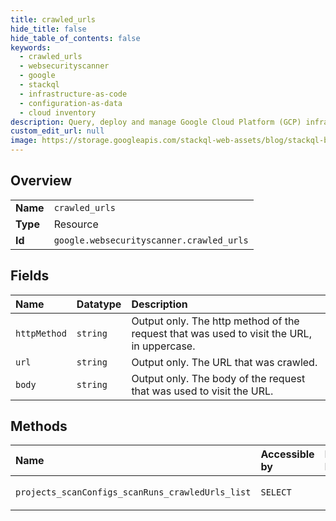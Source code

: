 ```yaml
---
title: crawled_urls
hide_title: false
hide_table_of_contents: false
keywords:
  - crawled_urls
  - websecurityscanner
  - google    
  - stackql
  - infrastructure-as-code
  - configuration-as-data
  - cloud inventory
description: Query, deploy and manage Google Cloud Platform (GCP) infrastructure and resources using SQL
custom_edit_url: null
image: https://storage.googleapis.com/stackql-web-assets/blog/stackql-blog-post-featured-image.png
---
```

  
    

## Overview
<table><tbody>
<tr><td><b>Name</b></td><td><code>crawled_urls</code></td></tr>
<tr><td><b>Type</b></td><td>Resource</td></tr>
<tr><td><b>Id</b></td><td><code>google.websecurityscanner.crawled_urls</code></td></tr>
</tbody></table>

## Fields
| Name | Datatype | Description |
|:-----|:---------|:------------|
| `httpMethod` | `string` | Output only. The http method of the request that was used to visit the URL, in uppercase. |
| `url` | `string` | Output only. The URL that was crawled. |
| `body` | `string` | Output only. The body of the request that was used to visit the URL. |
## Methods
| Name | Accessible by | Required Params |
|:-----|:--------------|:----------------|
| `projects_scanConfigs_scanRuns_crawledUrls_list` | `SELECT` | `projectsId, scanConfigsId, scanRunsId` |
